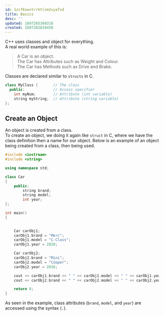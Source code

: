 ```yaml
---
id: 1zcf6swvtrrktlsm2vya7vd
title: Basics
desc: ''
updated: 1697285360318
created: 1697282834450
---
```


C++ uses classes and object for everything.  
A real world example of this is:
> A Car is an object.  
> The Car has Attributes such as Weight and Colour.  
> The Car has Methods such as Drive and Brake.  

Classes are declared similar to `structs` in C.  
```cpp
class MyClass {       // The class
  public:             // Access specifier
    int myNum;        // Attribute (int variable)
    string myString;  // Attribute (string variable)
};
```  

## Create an Object  

An object is created from a class.  
To create an object, we doing it again like `struct` in C, where we have the class definition then a name for our object.
Below is an example of an object being created from a class, then being used.  
```cpp 
#include <iostream>
#include <string>

using namespace std;

class Car
{
    public:
        string brand;
        string model;
        int year;
};

int main()
{
    

    Car carObj1;
    carObj1.brand = "Merc";
    carObj1.model = "C-Class";
    carObj1.year = 2020;

    Car carObj2;
    carObj2.brand = "Mini";
    carObj2.model = "Cooper";
    carObj2.year = 2016;

    cout << carObj1.brand << " " << carObj1.model << " " << carObj1.year << endl;
    cout << carObj2.brand << " " << carObj2.model << " " << carObj2.year << endl;

    return 0;
}
```

As seen in the example, class attributes (`brand`, `model`, and `year`) are accessed using the syntax (`.`).